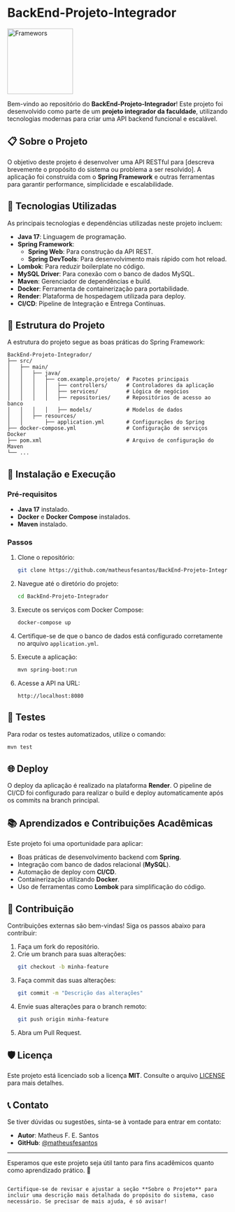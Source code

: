 # BackEnd-Projeto-Integrador
<p>
  <img src="https://skillicons.dev/icons?i=spring,mysql,aws,docker,jwt&theme=dark" width="150" alt="Framewors"/>
</p>

Bem-vindo ao repositório do **BackEnd-Projeto-Integrador**! Este projeto foi desenvolvido como parte de um **projeto integrador da faculdade**, utilizando tecnologias modernas para criar uma API backend funcional e escalável.

## 📋 Sobre o Projeto

O objetivo deste projeto é desenvolver uma API RESTful para [descreva brevemente o propósito do sistema ou problema a ser resolvido]. A aplicação foi construída com o **Spring Framework** e outras ferramentas para garantir performance, simplicidade e escalabilidade.

## 🚀 Tecnologias Utilizadas

As principais tecnologias e dependências utilizadas neste projeto incluem:

- **Java 17**: Linguagem de programação.
- **Spring Framework**:
  - **Spring Web**: Para construção da API REST.
  - **Spring DevTools**: Para desenvolvimento mais rápido com hot reload.
- **Lombok**: Para reduzir boilerplate no código.
- **MySQL Driver**: Para conexão com o banco de dados MySQL.
- **Maven**: Gerenciador de dependências e build.
- **Docker**: Ferramenta de containerização para portabilidade.
- **Render**: Plataforma de hospedagem utilizada para deploy.
- **CI/CD**: Pipeline de Integração e Entrega Contínuas.

## 📂 Estrutura do Projeto

A estrutura do projeto segue as boas práticas do Spring Framework:

```
BackEnd-Projeto-Integrador/
├── src/
│   ├── main/
│   │   ├── java/
│   │   │   ├── com.example.projeto/  # Pacotes principais
│   │   │   │   ├── controllers/      # Controladores da aplicação
│   │   │   │   ├── services/         # Lógica de negócios
│   │   │   │   ├── repositories/     # Repositórios de acesso ao banco
│   │   │   │   ├── models/           # Modelos de dados
│   │   ├── resources/
│   │       ├── application.yml       # Configurações do Spring
├── docker-compose.yml                # Configuração de serviços Docker
├── pom.xml                           # Arquivo de configuração do Maven
└── ...
```

## 🔧 Instalação e Execução

### Pré-requisitos
- **Java 17** instalado.
- **Docker** e **Docker Compose** instalados.
- **Maven** instalado.

### Passos
1. Clone o repositório:
   ```bash
   git clone https://github.com/matheusfesantos/BackEnd-Projeto-Integrador.git
   ```
2. Navegue até o diretório do projeto:
   ```bash
   cd BackEnd-Projeto-Integrador
   ```

3. Execute os serviços com Docker Compose:
   ```bash
   docker-compose up
   ```

4. Certifique-se de que o banco de dados está configurado corretamente no arquivo `application.yml`.

5. Execute a aplicação:
   ```bash
   mvn spring-boot:run
   ```

6. Acesse a API na URL:
   ```
   http://localhost:8080
   ```

## 🧪 Testes

Para rodar os testes automatizados, utilize o comando:
```bash
mvn test
```

## 🌐 Deploy

O deploy da aplicação é realizado na plataforma **Render**. O pipeline de CI/CD foi configurado para realizar o build e deploy automaticamente após os commits na branch principal.

## 📚 Aprendizados e Contribuições Acadêmicas

Este projeto foi uma oportunidade para aplicar:
- Boas práticas de desenvolvimento backend com **Spring**.
- Integração com banco de dados relacional (**MySQL**).
- Automação de deploy com **CI/CD**.
- Containerização utilizando **Docker**.
- Uso de ferramentas como **Lombok** para simplificação do código.

## 🤝 Contribuição

Contribuições externas são bem-vindas! Siga os passos abaixo para contribuir:

1. Faça um fork do repositório.
2. Crie um branch para suas alterações:
   ```bash
   git checkout -b minha-feature
   ```
3. Faça commit das suas alterações:
   ```bash
   git commit -m "Descrição das alterações"
   ```
4. Envie suas alterações para o branch remoto:
   ```bash
   git push origin minha-feature
   ```
5. Abra um Pull Request.

## 🛡️ Licença

Este projeto está licenciado sob a licença **MIT**. Consulte o arquivo [LICENSE](LICENSE) para mais detalhes.

## 📞 Contato

Se tiver dúvidas ou sugestões, sinta-se à vontade para entrar em contato:
- **Autor**: Matheus F. E. Santos
- **GitHub**: [@matheusfesantos](https://github.com/matheusfesantos)

---

Esperamos que este projeto seja útil tanto para fins acadêmicos quanto como aprendizado prático. 🚀
```

Certifique-se de revisar e ajustar a seção **Sobre o Projeto** para incluir uma descrição mais detalhada do propósito do sistema, caso necessário. Se precisar de mais ajuda, é só avisar!